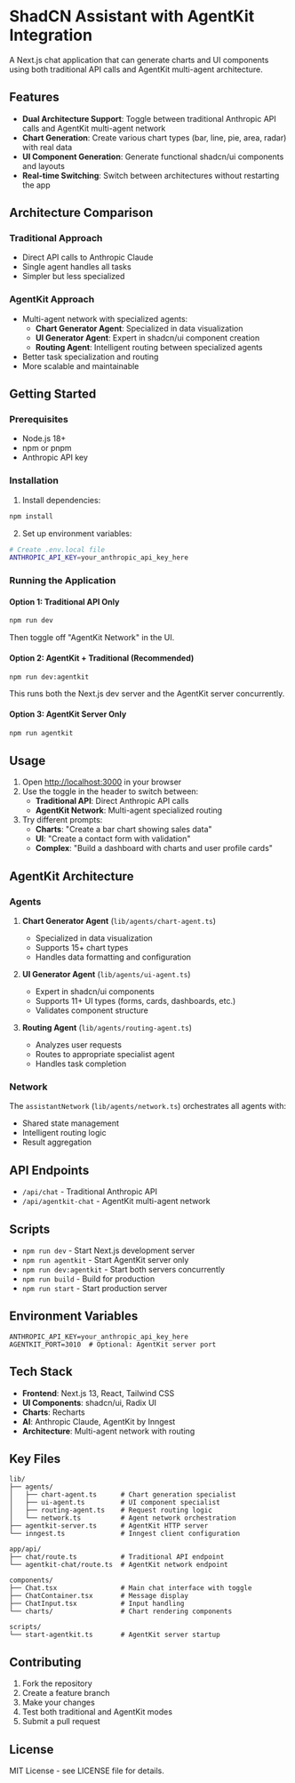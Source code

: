 # ShadCN Assistant with AgentKit Integration

A Next.js chat application that can generate charts and UI components using both traditional API calls and AgentKit multi-agent architecture.

## Features

- **Dual Architecture Support**: Toggle between traditional Anthropic API calls and AgentKit multi-agent network
- **Chart Generation**: Create various chart types (bar, line, pie, area, radar) with real data
- **UI Component Generation**: Generate functional shadcn/ui components and layouts
- **Real-time Switching**: Switch between architectures without restarting the app

## Architecture Comparison

### Traditional Approach
- Direct API calls to Anthropic Claude
- Single agent handles all tasks
- Simpler but less specialized

### AgentKit Approach
- Multi-agent network with specialized agents:
  - **Chart Generator Agent**: Specialized in data visualization
  - **UI Generator Agent**: Expert in shadcn/ui component creation
  - **Routing Agent**: Intelligent routing between specialized agents
- Better task specialization and routing
- More scalable and maintainable

## Getting Started

### Prerequisites

- Node.js 18+ 
- npm or pnpm
- Anthropic API key

### Installation

1. Install dependencies:
```bash
npm install
```

2. Set up environment variables:
```bash
# Create .env.local file
ANTHROPIC_API_KEY=your_anthropic_api_key_here
```

### Running the Application

#### Option 1: Traditional API Only
```bash
npm run dev
```
Then toggle off "AgentKit Network" in the UI.

#### Option 2: AgentKit + Traditional (Recommended)
```bash
npm run dev:agentkit
```
This runs both the Next.js dev server and the AgentKit server concurrently.

#### Option 3: AgentKit Server Only
```bash
npm run agentkit
```

## Usage

1. Open [http://localhost:3000](http://localhost:3000) in your browser
2. Use the toggle in the header to switch between:
   - **Traditional API**: Direct Anthropic API calls
   - **AgentKit Network**: Multi-agent specialized routing
3. Try different prompts:
   - **Charts**: "Create a bar chart showing sales data"
   - **UI**: "Create a contact form with validation"
   - **Complex**: "Build a dashboard with charts and user profile cards"

## AgentKit Architecture

### Agents

1. **Chart Generator Agent** (`lib/agents/chart-agent.ts`)
   - Specialized in data visualization
   - Supports 15+ chart types
   - Handles data formatting and configuration

2. **UI Generator Agent** (`lib/agents/ui-agent.ts`) 
   - Expert in shadcn/ui components
   - Supports 11+ UI types (forms, cards, dashboards, etc.)
   - Validates component structure

3. **Routing Agent** (`lib/agents/routing-agent.ts`)
   - Analyzes user requests
   - Routes to appropriate specialist agent
   - Handles task completion

### Network

The `assistantNetwork` (`lib/agents/network.ts`) orchestrates all agents with:
- Shared state management
- Intelligent routing logic
- Result aggregation

## API Endpoints

- `/api/chat` - Traditional Anthropic API
- `/api/agentkit-chat` - AgentKit multi-agent network

## Scripts

- `npm run dev` - Start Next.js development server
- `npm run agentkit` - Start AgentKit server only  
- `npm run dev:agentkit` - Start both servers concurrently
- `npm run build` - Build for production
- `npm run start` - Start production server

## Environment Variables

```env
ANTHROPIC_API_KEY=your_anthropic_api_key_here
AGENTKIT_PORT=3010  # Optional: AgentKit server port
```

## Tech Stack

- **Frontend**: Next.js 13, React, Tailwind CSS
- **UI Components**: shadcn/ui, Radix UI
- **Charts**: Recharts
- **AI**: Anthropic Claude, AgentKit by Inngest
- **Architecture**: Multi-agent network with routing

## Key Files

```
lib/
├── agents/
│   ├── chart-agent.ts      # Chart generation specialist
│   ├── ui-agent.ts         # UI component specialist  
│   ├── routing-agent.ts    # Request routing logic
│   └── network.ts          # Agent network orchestration
├── agentkit-server.ts      # AgentKit HTTP server
└── inngest.ts              # Inngest client configuration

app/api/
├── chat/route.ts           # Traditional API endpoint
└── agentkit-chat/route.ts  # AgentKit network endpoint

components/
├── Chat.tsx                # Main chat interface with toggle
├── ChatContainer.tsx       # Message display
├── ChatInput.tsx           # Input handling
└── charts/                 # Chart rendering components

scripts/
└── start-agentkit.ts       # AgentKit server startup
```

## Contributing

1. Fork the repository
2. Create a feature branch
3. Make your changes
4. Test both traditional and AgentKit modes
5. Submit a pull request

## License

MIT License - see LICENSE file for details. 